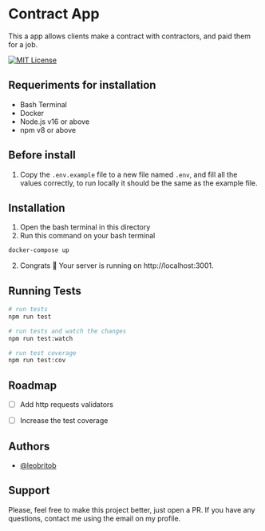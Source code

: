 
# Contract App

This a app allows clients make a contract with contractors, and paid them for a job.

[![MIT License](https://img.shields.io/badge/License-MIT-green.svg)](https://choosealicense.com/licenses/mit/)

## Requeriments for installation
- Bash Terminal
- Docker
- Node.js v16 or above
- npm v8 or above

## Before install
1. Copy the `.env.example` file to a new file named `.env`, and fill all the values correctly, to run locally it should be the same as the example file.

## Installation
1. Open the bash terminal in this directory
2. Run this command on your bash terminal
```bash
docker-compose up
```
2. Congrats 🎉 Your server is running on http://localhost:3001.


## Running Tests

```bash
# run tests
npm run test

# run tests and watch the changes
npm run test:watch

# run test coverage
npm run test:cov
```


## Roadmap

- [ ] Add http requests validators
- [ ] Increase the test coverage


## Authors

- [@leobritob](https://www.github.com/leobritob)


## Support

Please, feel free to make this project better, just open a PR. If you have any questions, contact me using the email on my profile.

